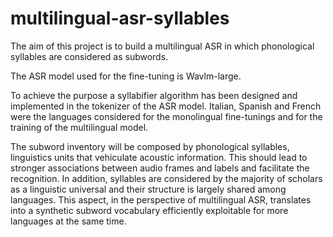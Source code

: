 # multilingual-asr-syllables

The aim of this project is to build a multilingual ASR in which phonological syllables are considered as subwords. 

The ASR model used for the fine-tuning is Wavlm-large.

To achieve the purpose a syllabifier algorithm has been designed and implemented in the tokenizer of the ASR model.
Italian, Spanish and French were the languages considered for the monolingual fine-tunings and for the training of the multilingual model.

The subword inventory will be composed by phonological syllables, linguistics units that vehiculate acoustic information.
This should lead to stronger associations between audio frames and labels and facilitate the recognition. 
In addition, syllables are considered by the majority of scholars as a linguistic universal and their structure is largely shared among languages.
This aspect, in the perspective of multilingual ASR, translates into a synthetic subword vocabulary efficiently exploitable for more languages at the same time.


